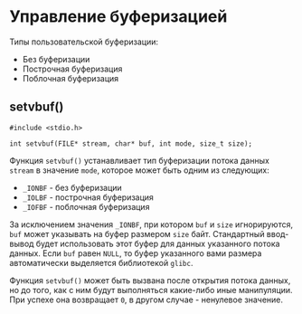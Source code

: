# Управление буферизацией

Типы пользовательской буферизации: 
* Без буферизации
* Построчная буферизация
* Поблочная буферизация

## setvbuf()

    #include <stdio.h>

    int setvbuf(FILE* stream, char* buf, int mode, size_t size);

Функция `setvbuf()` устанавливает тип буферизации потока данных `stream` в значение `mode`, которое может быть одним из следующих:
* `_IONBF` - без буферизации
* `_IOLBF` - построчная буферизация
* `_IOFBF` - поблочная буферизация

За исключением значения `_IONBF`, при котором `buf` и `size` игнорируются, `buf` может указывать на буфер размером `size` байт. Стандартный ввод-вывод будет использовать этот буфер для данных указанного потока данных. Если `buf` равен `NULL`, то буфер указанного вами размера автоматически выделяется библиотекой `glibc`.

Функция `setvbuf()` может быть вызвана после открытия потока данных, но до того, как с ним будут выполняться какие-либо иные манипуляции. При успехе она возвращает `0`, в другом случае - ненулевое значение.